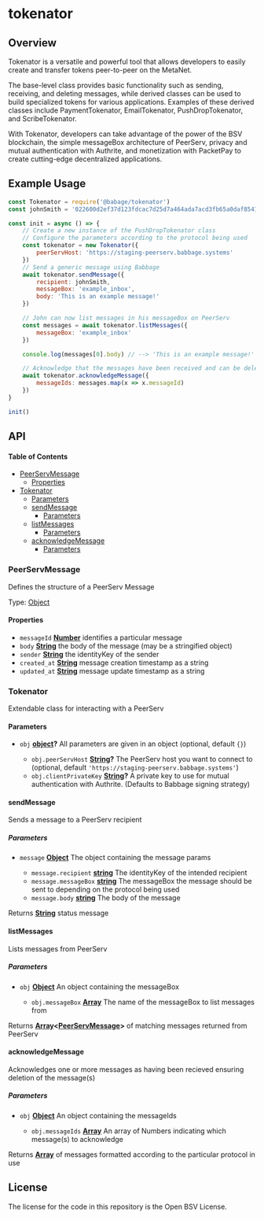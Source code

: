# tokenator

## Overview

Tokenator is a versatile and powerful tool that allows developers to easily create and transfer tokens peer-to-peer on the MetaNet.

The base-level class provides basic functionality such as sending, receiving, and deleting messages, while derived classes can be used to build specialized tokens for various applications. Examples of these derived classes include PaymentTokenator, EmailTokenator, PushDropTokenator, and ScribeTokenator.

With Tokenator, developers can take advantage of the power of the BSV blockchain, the simple messageBox architecture of PeerServ, privacy and mutual authentication with Authrite, and monetization with PacketPay to create cutting-edge decentralized applications.

## Example Usage

```js
const Tokenator = require('@babage/tokenator')
const johnSmith = '022600d2ef37d123fdcac7d25d7a464ada7acd3fb65a0daf85412140ee20884311'

const init = async () => {
    // Create a new instance of the PushDropTokenator class
    // Configure the parameters according to the protocol being used
    const tokenator = new Tokenator({
        peerServHost: 'https://staging-peerserv.babbage.systems'
    })
    // Send a generic message using Babbage
    await tokenator.sendMessage({
        recipient: johnSmith,
        messageBox: 'example_inbox',
        body: 'This is an example message!'
    })

    // John can now list messages in his messageBox on PeerServ
    const messages = await tokenator.listMessages({
        messageBox: 'example_inbox'
    })

    console.log(messages[0].body) // --> 'This is an example message!'

    // Acknowledge that the messages have been received and can be deleted.
    await tokenator.acknowledgeMessage({
        messageIds: messages.map(x => x.messageId)
    })
}

init()
```

## API

<!-- Generated by documentation.js. Update this documentation by updating the source code. -->

#### Table of Contents

*   [PeerServMessage](#peerservmessage)
    *   [Properties](#properties)
*   [Tokenator](#tokenator)
    *   [Parameters](#parameters)
    *   [sendMessage](#sendmessage)
        *   [Parameters](#parameters-1)
    *   [listMessages](#listmessages)
        *   [Parameters](#parameters-2)
    *   [acknowledgeMessage](#acknowledgemessage)
        *   [Parameters](#parameters-3)

### PeerServMessage

Defines the structure of a PeerServ Message

Type: [Object](https://developer.mozilla.org/docs/Web/JavaScript/Reference/Global_Objects/Object)

#### Properties

*   `messageId` **[Number](https://developer.mozilla.org/docs/Web/JavaScript/Reference/Global_Objects/Number)** identifies a particular message
*   `body` **[String](https://developer.mozilla.org/docs/Web/JavaScript/Reference/Global_Objects/String)** the body of the message (may be a stringified object)
*   `sender` **[String](https://developer.mozilla.org/docs/Web/JavaScript/Reference/Global_Objects/String)** the identityKey of the sender
*   `created_at` **[String](https://developer.mozilla.org/docs/Web/JavaScript/Reference/Global_Objects/String)** message creation timestamp as a string
*   `updated_at` **[String](https://developer.mozilla.org/docs/Web/JavaScript/Reference/Global_Objects/String)** message update timestamp as a string

### Tokenator

Extendable class for interacting with a PeerServ

#### Parameters

*   `obj` **[object](https://developer.mozilla.org/docs/Web/JavaScript/Reference/Global_Objects/Object)?** All parameters are given in an object (optional, default `{}`)

    *   `obj.peerServHost` **[String](https://developer.mozilla.org/docs/Web/JavaScript/Reference/Global_Objects/String)?** The PeerServ host you want to connect to (optional, default `'https://staging-peerserv.babbage.systems'`)
    *   `obj.clientPrivateKey` **[String](https://developer.mozilla.org/docs/Web/JavaScript/Reference/Global_Objects/String)?** A private key to use for mutual authentication with Authrite. (Defaults to Babbage signing strategy)

#### sendMessage

Sends a message to a PeerServ recipient

##### Parameters

*   `message` **[Object](https://developer.mozilla.org/docs/Web/JavaScript/Reference/Global_Objects/Object)** The object containing the message params

    *   `message.recipient` **[string](https://developer.mozilla.org/docs/Web/JavaScript/Reference/Global_Objects/String)** The identityKey of the intended recipient
    *   `message.messageBox` **[string](https://developer.mozilla.org/docs/Web/JavaScript/Reference/Global_Objects/String)** The messageBox the message should be sent to depending on the protocol being used
    *   `message.body` **[string](https://developer.mozilla.org/docs/Web/JavaScript/Reference/Global_Objects/String)** The body of the message

Returns **[String](https://developer.mozilla.org/docs/Web/JavaScript/Reference/Global_Objects/String)** status message

#### listMessages

Lists messages from PeerServ

##### Parameters

*   `obj` **[Object](https://developer.mozilla.org/docs/Web/JavaScript/Reference/Global_Objects/Object)** An object containing the messageBox

    *   `obj.messageBox` **[Array](https://developer.mozilla.org/docs/Web/JavaScript/Reference/Global_Objects/Array)** The name of the messageBox to list messages from

Returns **[Array](https://developer.mozilla.org/docs/Web/JavaScript/Reference/Global_Objects/Array)<[PeerServMessage](#peerservmessage)>** of matching messages returned from PeerServ

#### acknowledgeMessage

Acknowledges one or more messages as having been recieved ensuring deletion of the message(s)

##### Parameters

*   `obj` **[Object](https://developer.mozilla.org/docs/Web/JavaScript/Reference/Global_Objects/Object)** An object containing the messageIds

    *   `obj.messageIds` **[Array](https://developer.mozilla.org/docs/Web/JavaScript/Reference/Global_Objects/Array)** An array of Numbers indicating which message(s) to acknowledge

Returns **[Array](https://developer.mozilla.org/docs/Web/JavaScript/Reference/Global_Objects/Array)** of messages formatted according to the particular protocol in use

## License

The license for the code in this repository is the Open BSV License.
